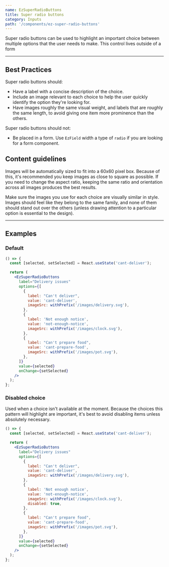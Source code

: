 ```yaml
---
name: EzSuperRadioButtons
title: Super radio buttons
category: Inputs
path: '/components/ez-super-radio-buttons'
---
```


Super radio buttons can be used to highlight an important choice between multiple options that the user needs to make. This control lives outside of a form

---

## Best Practices

Super radio buttons should:

- Have a label with a concise description of the choice.
- Include an image relevant to each choice to help the user quickly identify the option they're looking for.
- Have images roughly the same visual weight, and labels that are roughly the same length, to avoid giving one item more prominence than the others.

Super radio buttons should not:

- Be placed in a form. Use `EzField` width a type of `radio` if you are looking for a form component.

## Content guidelines

Images will be automatically sized to fit into a 60x60 pixel box. Because of this, it's recommended you keep images as close to square as possible. If you need to change the aspect ratio, keeping the same ratio and orientation across all images produces the best results.

Make sure the images you use for each choice are visually similar in style. Images should feel like they belong to the same family, and none of them should stand out over the others (unless drawing attention to a particular option is essential to the design).

---

## Examples

### Default

```jsx
() => {
  const [selected, setSelected] = React.useState('cant-deliver');

  return (
    <EzSuperRadioButtons
      label="Delivery issues"
      options={[
        {
          label: "Can't deliver",
          value: 'cant-deliver',
          imageSrc: withPrefix('/images/delivery.svg'),
        },
        {
          label: 'Not enough notice',
          value: 'not-enough-notice',
          imageSrc: withPrefix('/images/clock.svg'),
        },
        {
          label: "Can't prepare food",
          value: 'cant-prepare-food',
          imageSrc: withPrefix('/images/pot.svg'),
        },
      ]}
      value={selected}
      onChange={setSelected}
    />
  );
};
```

### Disabled choice

Used when a choice isn't available at the moment. Because the choices this pattern will highlight are important, it's best to avoid disabling items unless absolutely necessary.

```jsx
() => {
  const [selected, setSelected] = React.useState('cant-deliver');

  return (
    <EzSuperRadioButtons
      label="Delivery issues"
      options={[
        {
          label: "Can't deliver",
          value: 'cant-deliver',
          imageSrc: withPrefix('/images/delivery.svg'),
        },
        {
          label: 'Not enough notice',
          value: 'not-enough-notice',
          imageSrc: withPrefix('/images/clock.svg'),
          disabled: true,
        },
        {
          label: "Can't prepare food",
          value: 'cant-prepare-food',
          imageSrc: withPrefix('/images/pot.svg'),
        },
      ]}
      value={selected}
      onChange={setSelected}
    />
  );
};
```
